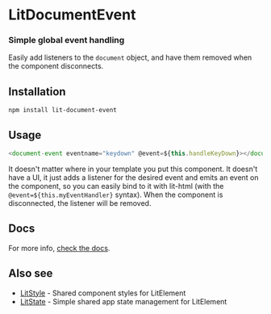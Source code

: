 # LitDocumentEvent

### Simple global event handling

Easily add listeners to the `document` object, and have them removed when the
component disconnects.


## Installation

```
npm install lit-document-event
```


## Usage

```javascript
<document-event eventname="keydown" @event=${this.handleKeyDown}></document-event>
```

It doesn't matter where in your template you put this component. It doesn't
have a UI, it just adds a listener for the desired event and emits an event on
the component, so you can easily bind to it with lit-html (with the
`@event=${this.myEventHandler}` syntax). When the component is disconnected,
the listener will be removed.


## Docs

For more info, [check the docs](https://gitaarik.github.io/lit-document-event/build/).


## Also see

- [LitStyle](https://github.com/gitaarik/lit-style) - Shared component styles for LitElement 
- [LitState](https://github.com/gitaarik/lit-state) - Simple shared app state management for LitElement
